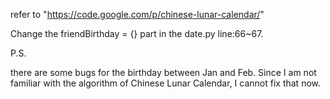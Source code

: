 refer to "https://code.google.com/p/chinese-lunar-calendar/" 

Change the friendBirthday = {} part in the date.py line:66~67.

P.S.

there are some bugs for the birthday between Jan and Feb. Since I am not familiar with the algorithm of Chinese Lunar Calendar, I cannot fix that now.
